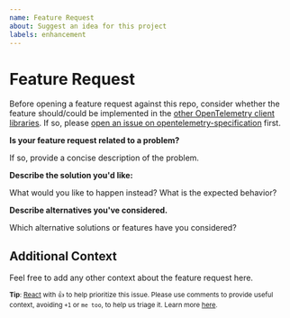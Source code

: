 ```yaml
---
name: Feature Request
about: Suggest an idea for this project
labels: enhancement
---
```


# Feature Request

Before opening a feature request against this repo, consider whether the feature
should/could be implemented in the [other OpenTelemetry client
libraries](https://github.com/open-telemetry/). If so, please [open an issue on
opentelemetry-specification](https://github.com/open-telemetry/opentelemetry-specification/issues/new)
first.

**Is your feature request related to a problem?**

If so, provide a concise description of the problem.

**Describe the solution you'd like:**

What would you like to happen instead? What is the expected behavior?

**Describe alternatives you've considered.**

Which alternative solutions or features have you considered?

## Additional Context

Feel free to add any other context about the feature request here.

<sub>**Tip**: [React](https://github.blog/news-insights/product-news/add-reactions-to-pull-requests-issues-and-comments/) with 👍 to help prioritize this issue. Please use comments to provide useful context, avoiding `+1` or `me too`, to help us triage it. Learn more [here](https://opentelemetry.io/community/end-user/issue-participation/).</sub>
